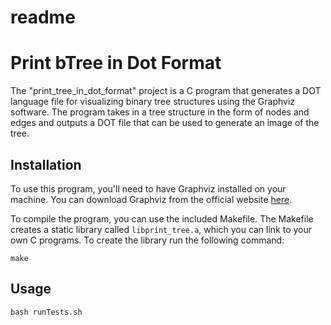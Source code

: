 # readme

# Print bTree in Dot Format

The "print_tree_in_dot_format" project is a C program that generates a DOT language file for visualizing binary tree structures using the Graphviz software. The program takes in a tree structure in the form of nodes and edges and outputs a DOT file that can be used to generate an image of the tree.

## Installation

To use this program, you'll need to have Graphviz installed on your machine. You can download Graphviz from the official website [here](https://graphviz.org/download/).

To compile the program, you can use the included Makefile. The Makefile creates a static library called `libprint_tree.a`, which you can link to your own C programs. To create the library run the following command:

```
make

```

## Usage
```
bash runTests.sh